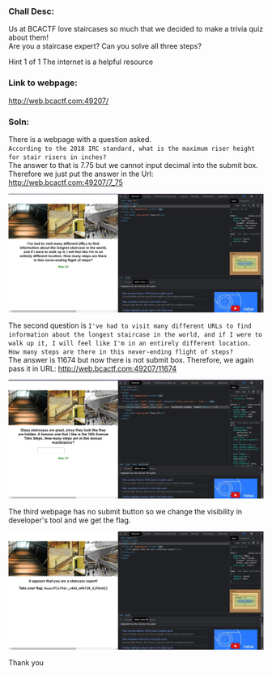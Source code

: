 ### Chall Desc:
Us at BCACTF love staircases so much that we decided to make a trivia quiz about them!   
Are you a staircase expert? Can you solve all three steps?  

Hint 1 of 1
The internet is a helpful resource

### Link to webpage:
http://web.bcactf.com:49207/

### Soln:

There is a webpage with a question asked.  
`According to the 2018 IRC standard, what is the maximum riser height for stair risers in inches?`  
The answer to that is 7.75 but we cannot input decimal into the submit box.
Therefore we just put the answer in the Url: http://web.bcactf.com:49207/7_75

![i6.png](i6.png)

The second question is `I've had to visit many different URLs to find information about the longest staircase in the world, and if I were to walk up it, I will feel like I'm in an entirely different location. How many steps are there in this never-ending flight of steps?`  
The answer is 11674 but now there is not submit box. Therefore, we again pass it in URL: http://web.bcactf.com:49207/11674

![i5.png](i5.png)

The third webpage has no submit button so we change the visibility in developer's tool and we get the flag.  

![i4.png](i4.png)

Thank you

